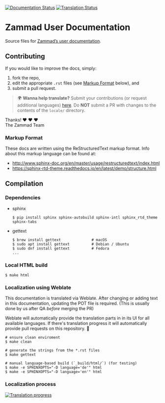 [![Documentation Status][badge]][docs] [![Translation Status][tbadge]][wbetranslate]

# Zammad User Documentation

Source files for [Zammad’s user documentation][docs].

## Contributing

If you would like to improve the docs, simply:

1. fork the repo,
2. edit the appropriate `.rst` files (see [Markup Format](#markup-format) below),
   and
3. submit a pull request.

> 🌍 **Wanna help translate?** Submit your contributions
> (or request additional languages) [here][wbetranslate].
> Do **NOT** submit a PR with changes to the contents of the `locale/` directory.

Thanks! ❤ ❤ ❤  
The Zammad Team

### Markup Format

These docs are written using the ReStructuredText markup format. Info about
this markup language can be found at:

- <http://www.sphinx-doc.org/en/master/usage/restructuredtext/index.html>
- <https://sphinx-rtd-theme.readthedocs.io/en/latest/demo/structure.html>

## Compilation

### Dependencies

* sphinx

  ```
  $ pip install sphinx sphinx-autobuild sphinx-intl sphinx_rtd_theme sphinx-tabs
  ```

* gettext

  ```
  $ brew install gettext              # macOS
  $ sudo apt install gettext          # Debian / Ubuntu
  $ sudo dnf install gettext          # Fedora
  ...
  ```

### Local HTML build

```
$ make html
```

### Localization using Weblate

This documentation is translated via Weblate.
After changing or adding text in this documentation, updating the POT file
is required. (This is usually done by us after QA *before* merging the PR)

Weblate will automatically provide the translation parts in in its UI for
all available languages. If there's translation progress it will automatically
provide pull requests on this repository. 🎉

```
# ensure clean enviroment
$ make clean

# generate the strings from the *.rst files
$ make gettext

# manual language-based build (`_build/html/`) (for testing)
$ make -e SPHINXOPTS="-D language='de'" html
$ make -e SPHINXOPTS="-D language='en'" html
```

### Localization process

[![Translation progress][tprogress]][wbetranslate]

[badge]: https://readthedocs.org/projects/zammad-user-documentation/badge/?version=latest
[docs]: https://user-docs.zammad.org/en/latest/
[tbadge]: https://translations.zammad.org/widgets/documentations/-/user-documentation/svg-badge.svg
[wbetranslate]: https://translations.zammad.org/projects/documentations/user-documentation/
[tprogress]: https://translations.zammad.org/widgets/documentations/-/user-documentation/multi-auto.svg

